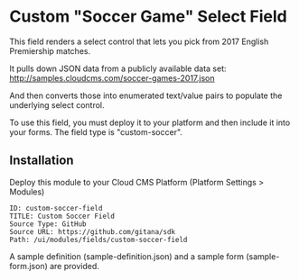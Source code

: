 Custom "Soccer Game" Select Field
==================================================

This field renders a select control that lets you pick from 2017 English Premiership matches.

It pulls down JSON data from a publicly available data set:
http://samples.cloudcms.com/soccer-games-2017.json

And then converts those into enumerated text/value pairs to populate the underlying select control.

To use this field, you must deploy it to your platform and then include it into your forms.
The field type is "custom-soccer".

## Installation

Deploy this module to your Cloud CMS Platform (Platform Settings > Modules)

    ID: custom-soccer-field
    TITLE: Custom Soccer Field
    Source Type: GitHub
    Source URL: https://github.com/gitana/sdk
    Path: /ui/modules/fields/custom-soccer-field

A sample definition (sample-definition.json) and a sample form (sample-form.json) are provided.
